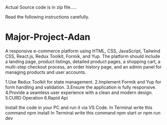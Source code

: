 Actual Source code is in zip file.....

Read the following instructions carefully.



# Major-Project-Adan
A responsive e-commerce platform using HTML, CSS, JavaScript, Tailwind CSS, React.js, Redux Toolkit, Formik, and Yup. 
The platform should include a landing page, product listings, detailed product pages, a shopping cart, a multi-step checkout process,
an order history page, and an admin panel for managing products and user accounts.


1.Use Redux Toolkit for state management.
2.Implement Formik and Yup for form handling and validation.
3.Ensure the application is fully responsive.
4.Provide a seamless user experience with a clean and modern design.
5.CURD Operation 
6.Rapid Api

Install the code in your PC and run it via VS Code.
In Terminal write this command npm install
In Terminal write this command npm start or npm run dev

